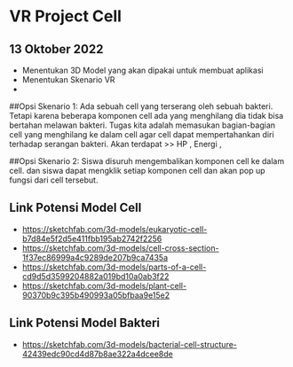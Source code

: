 # VR Project Cell

## 13 Oktober 2022
- Menentukan 3D Model yang akan dipakai untuk membuat aplikasi
- Menentukan Skenario VR
- 

##Opsi Skenario 1: 
Ada sebuah cell yang terserang oleh sebuah bakteri. Tetapi karena beberapa komponen cell ada yang menghilang dia tidak bisa bertahan melawan bakteri. Tugas kita adalah memasukan bagian-bagian cell yang menghilang ke dalam cell agar cell dapat mempertahankan diri terhadap serangan bakteri. 
Akan terdapat >> HP , Energi , 

##Opsi Skenario 2: 
Siswa disuruh mengembalikan komponen cell ke dalam cell. dan siswa dapat mengklik setiap komponen cell dan akan pop up fungsi dari cell tersebut. 

## Link Potensi Model Cell 
- https://sketchfab.com/3d-models/eukaryotic-cell-b7d84e5f2d5e411fbb195ab2742f2256
- https://sketchfab.com/3d-models/cell-cross-section-1f37ec86999a4c9289de207b9ca7435a
- https://sketchfab.com/3d-models/parts-of-a-cell-cd9d5d3599204882a019bd10a0ab3f22
- https://sketchfab.com/3d-models/plant-cell-90370b9c395b490993a05bfbaa9e15e2

## Link Potensi Model Bakteri 
- https://sketchfab.com/3d-models/bacterial-cell-structure-42439edc90cd4d87b8ae322a4dcee8de
